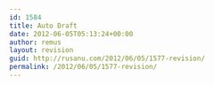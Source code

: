 ```yaml
---
id: 1584
title: Auto Draft
date: 2012-06-05T05:13:24+00:00
author: remus
layout: revision
guid: http://rusanu.com/2012/06/05/1577-revision/
permalink: /2012/06/05/1577-revision/
---
```

